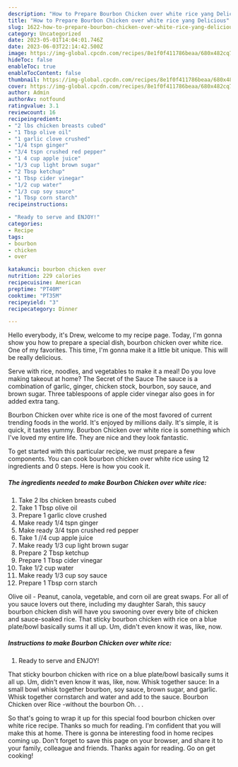 ```yaml
---
description: "How to Prepare Bourbon Chicken over white rice yang Delicious"
title: "How to Prepare Bourbon Chicken over white rice yang Delicious"
slug: 1622-how-to-prepare-bourbon-chicken-over-white-rice-yang-delicious
category: Uncategorized
date: 2023-05-01T14:04:01.746Z
date: 2023-06-03T22:14:42.500Z
image: https://img-global.cpcdn.com/recipes/8e1f0f411786beaa/680x482cq70/bourbon-chicken-over-white-rice-recipe-main-photo.jpg
hideToc: false
enableToc: true
enableTocContent: false
thumbnail: https://img-global.cpcdn.com/recipes/8e1f0f411786beaa/680x482cq70/bourbon-chicken-over-white-rice-recipe-main-photo.jpg
cover: https://img-global.cpcdn.com/recipes/8e1f0f411786beaa/680x482cq70/bourbon-chicken-over-white-rice-recipe-main-photo.jpg
author: Admin
authorAv: notfound
ratingvalue: 3.1
reviewcount: 16
recipeingredient:
- "2 lbs chicken breasts cubed"
- "1 Tbsp olive oil"
- "1 garlic clove crushed"
- "1/4 tspn ginger"
- "3/4 tspn crushed red pepper"
- "1 4 cup apple juice"
- "1/3 cup light brown sugar"
- "2 Tbsp ketchup"
- "1 Tbsp cider vinegar"
- "1/2 cup water"
- "1/3 cup soy sauce"
- "1 Tbsp corn starch"
recipeinstructions:

- "Ready to serve and ENJOY!"
categories:
- Recipe
tags:
- bourbon
- chicken
- over

katakunci: bourbon chicken over 
nutrition: 229 calories
recipecuisine: American
preptime: "PT40M"
cooktime: "PT35M"
recipeyield: "3"
recipecategory: Dinner

---
```



Hello everybody, it's Drew, welcome to my recipe page. Today, I'm gonna show you how to prepare a special dish, bourbon chicken over white rice. One of my favorites. This time, I'm gonna make it a little bit unique. This will be really delicious.

Serve with rice, noodles, and vegetables to make it a meal! Do you love making takeout at home? The Secret of the Sauce The sauce is a combination of garlic, ginger, chicken stock, bourbon, soy sauce, and brown sugar. Three tablespoons of apple cider vinegar also goes in for added extra tang.

Bourbon Chicken over white rice is one of the most favored of current trending foods in the world. It's enjoyed by millions daily. It's simple, it is quick, it tastes yummy. Bourbon Chicken over white rice is something which I've loved my entire life. They are nice and they look fantastic.


To get started with this particular recipe, we must prepare a few components. You can cook bourbon chicken over white rice using 12 ingredients and 0 steps. Here is how you cook it.

<!--inarticleads1-->

##### The ingredients needed to make Bourbon Chicken over white rice:

1. Take 2 lbs chicken breasts cubed
1. Take 1 Tbsp olive oil
1. Prepare 1 garlic clove crushed
1. Make ready 1/4 tspn ginger
1. Make ready 3/4 tspn crushed red pepper
1. Take 1 //4 cup apple juice
1. Make ready 1/3 cup light brown sugar
1. Prepare 2 Tbsp ketchup
1. Prepare 1 Tbsp cider vinegar
1. Take 1/2 cup water
1. Make ready 1/3 cup soy sauce
1. Prepare 1 Tbsp corn starch


Olive oil - Peanut, canola, vegetable, and corn oil are great swaps. For all of you sauce lovers out there, including my daughter Sarah, this saucy bourbon chicken dish will have you swooning over every bite of chicken and sauce-soaked rice. That sticky bourbon chicken with rice on a blue plate/bowl basically sums it all up. Um, didn&#39;t even know it was, like, now. 

<!--inarticleads2-->

##### Instructions to make Bourbon Chicken over white rice:


1. Ready to serve and ENJOY!

That sticky bourbon chicken with rice on a blue plate/bowl basically sums it all up. Um, didn&#39;t even know it was, like, now. Whisk together sauce: In a small bowl whisk together bourbon, soy sauce, brown sugar, and garlic. Whisk together cornstarch and water and add to the sauce. Bourbon Chicken over Rice -without the bourbon Oh. . . 

So that's going to wrap it up for this special food bourbon chicken over white rice recipe. Thanks so much for reading. I'm confident that you will make this at home. There is gonna be interesting food in home recipes coming up. Don't forget to save this page on your browser, and share it to your family, colleague and friends. Thanks again for reading. Go on get cooking!
